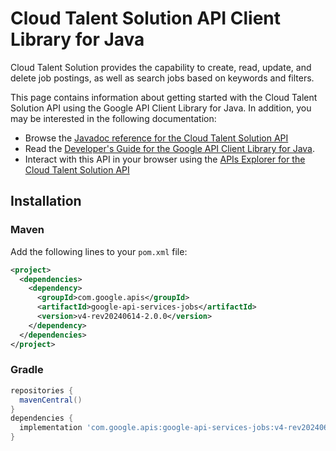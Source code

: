 # Cloud Talent Solution API Client Library for Java

Cloud Talent Solution provides the capability to create, read, update, and delete job postings, as well as search jobs based on keywords and filters. 

This page contains information about getting started with the Cloud Talent Solution API
using the Google API Client Library for Java. In addition, you may be interested
in the following documentation:

* Browse the [Javadoc reference for the Cloud Talent Solution API][javadoc]
* Read the [Developer's Guide for the Google API Client Library for Java][google-api-client].
* Interact with this API in your browser using the [APIs Explorer for the Cloud Talent Solution API][api-explorer]

## Installation

### Maven

Add the following lines to your `pom.xml` file:

```xml
<project>
  <dependencies>
    <dependency>
      <groupId>com.google.apis</groupId>
      <artifactId>google-api-services-jobs</artifactId>
      <version>v4-rev20240614-2.0.0</version>
    </dependency>
  </dependencies>
</project>
```

### Gradle

```gradle
repositories {
  mavenCentral()
}
dependencies {
  implementation 'com.google.apis:google-api-services-jobs:v4-rev20240614-2.0.0'
}
```

[javadoc]: https://googleapis.dev/java/google-api-services-jobs/latest/index.html
[google-api-client]: https://github.com/googleapis/google-api-java-client/
[api-explorer]: https://developers.google.com/apis-explorer/#p/jobs/v1/
